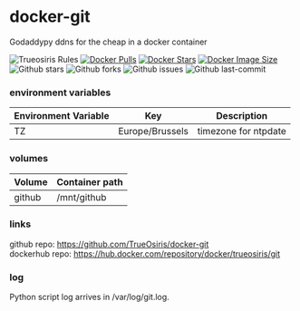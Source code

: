 # docker-git<br>
Godaddypy ddns for the cheap in a docker container

![Trueosiris Rules](https://img.shields.io/badge/trueosiris-rules-f08060) 
[![Docker Pulls](https://badgen.net/docker/pulls/trueosiris/git?icon=docker&label=pulls)](https://hub.docker.com/r/trueosiris/git/) 
[![Docker Stars](https://badgen.net/docker/stars/trueosiris/git?icon=docker&label=stars)](https://hub.docker.com/r/trueosiris/git/) 
[![Docker Image Size](https://badgen.net/docker/size/trueosiris/git?icon=docker&label=image%20size)](https://hub.docker.com/r/trueosiris/git/) 
![Github stars](https://badgen.net/github/stars/trueosiris/docker-git?icon=github&label=stars) 
![Github forks](https://badgen.net/github/forks/trueosiris/docker-git?icon=github&label=forks) 
![Github issues](https://img.shields.io/github/issues/TrueOsiris/docker-git)
![Github last-commit](https://img.shields.io/github/last-commit/TrueOsiris/docker-git)

### environment variables

| Environment Variable | Key | Description |
| -------------------- | ---------------------------- | ------------------------------------------------------------------------------- |
| TZ | Europe/Brussels | timezone for ntpdate |

### volumes

| Volume                    | Container path                                                   |
| ------------------------- | ---------------------------------------------------------------- |
| github                    | /mnt/github

### links

github repo: https://github.com/TrueOsiris/docker-git <br>
dockerhub repo: https://hub.docker.com/repository/docker/trueosiris/git <br>

### log

Python script log arrives in /var/log/git.log.<br>
